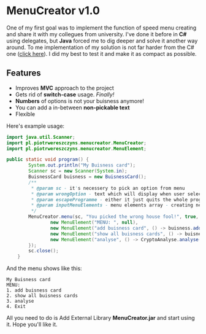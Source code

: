 # MenuCreator v1.0
One of my first goal was to implement the function of speed menu creating and share it with my collegues from university. I've done it before in **C#** using delegates, but **Java** forced me to dig deeper and solve it another way around. To me implementation of my solution is not far harder from the C# one ([click here](https://github.com/YourSenseiCreeper/GoodTechniquesCsharp/tree/master/Menu)). I did my best to test it and make it as compact as possible. 
## Features
- Improves **MVC** approach to the project
- Gets rid of **switch-case** usage. *Finally!*
- **Numbers** of options is not your buisness anymore!
- You can add a in-between **non-pickable text**
- Flexible

Here's example usage:
``` java
import java.util.Scanner;
import pl.piotrwereszczyns.menucreator.MenuCreator;
import pl.piotrwereszczyns.menucreator.MenuElement;

public static void program() {
		System.out.println("My Buisness card");
        Scanner sc = new Scanner(System.in);
    	BuisnessCard buisness = new BuisnessCard();
    	/**
    	 * @param sc - it's necessery to pick an option from menu
    	 * @param wrongOption - text which will display when user select option which is out of the bounds
    	 * @param escapeProgramme - either it just quits the whole programme or just quits the menu loop
    	 * @param inputMenuElements - menu elements array - creating new elements is self-explainatory. * If you pass null to second argument of MenuElement constructor - it's non-pickable text but in correct order. Other elements are still numbered 
    	 */
    	MenuCreator.menu(sc, "You picked the wrong house fool!", true, new MenuElement[] { 
    			new MenuElement("MENU: ", null),
    			new MenuElement("add buisness card", () -> buisness.addCard()),
    			new MenuElement("show all buisness cards", () -> buisness.showAllCards()),
    			new MenuElement("analyse", () -> CryptoAnalyse.analyse(sc))
    	});
    	sc.close();
	}
```
And the menu shows like this:
```
My Buisness card
MENU:
1. add buisness card
2. show all buisness cards
3. analyse
4. Exit
```
All you need to do is Add External Library **MenuCreator.jar** and start using it. Hope you'll like it.
